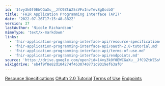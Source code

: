 ```yaml
---
id: '14vy3k0f0EWCGaXu__JfC9ZtWZSsVFxInvTev8gQssbQ'
title: 'FHIR Application Programming Interface (API)'
date: '2022-07-26T17:15:48.882Z'
version: 37
lastAuthor: 'Nicole Richardson'
mimeType: 'text/x-markdown'
links:
  - 'fhir-application-programming-interface-api/resource-specifications.md'
  - 'fhir-application-programming-interface-api/oauth-2.0-tutorial.md'
  - 'fhir-application-programming-interface-api/terms-of-use.md'
  - 'fhir-application-programming-interface-api/endpoints.md'
source: 'https://drive.google.com/open?id=14vy3k0f0EWCGaXu__JfC9ZtWZSsVFxInvTev8gQssbQ'
wikigdrive: 'eb4f9f8e82d104274f4630740771c9319ef63af0'
---
```

[Resource Specifications](fhir-application-programming-interface-api/resource-specifications.md)
[OAuth 2.0 Tutorial](fhir-application-programming-interface-api/oauth-2.0-tutorial.md)
[Terms of Use](fhir-application-programming-interface-api/terms-of-use.md)
[Endpoints](fhir-application-programming-interface-api/endpoints.md)
